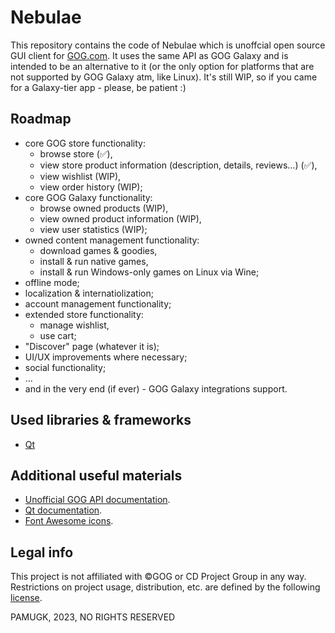 # Nebulae

This repository contains the code of Nebulae which is unoffcial open source GUI client for [GOG.com](https://www.gog.com). It uses the same API as GOG Galaxy and is intended to be an alternative to it (or the only option for platforms that are not supported by GOG Galaxy atm, like Linux).
It's still WIP, so if you came for a Galaxy-tier app - please, be patient :)

## Roadmap

* core GOG store functionality:
	- browse store (✅),
	- view store product information (description, details, reviews...) (✅),
	- view wishlist (WIP),
	- view order history (WIP);
* core GOG Galaxy functionality:
	- browse owned products (WIP),
	- view owned product information (WIP),
	- view user statistics (WIP);	
* owned content management functionality:
	- download games & goodies,
	- install & run native games,
	- install & run Windows-only games on Linux via Wine;
* offline mode;
* localization & internatiolization;
* account management functionality;
* extended store functionality:
	- manage wishlist,
	- use cart;
* "Discover" page (whatever it is);
* UI/UX improvements where necessary;
* social functionality;
* ...
* and in the very end (if ever) - GOG Galaxy integrations support.

## Used libraries & frameworks

* [Qt](https://www.qt.io/)

## Additional useful materials

* [Unofficial GOG API documentation](https://gogapidocs.readthedocs.io/en/latest/#).
* [Qt documentation](https://doc.qt.io/).
* [Font Awesome icons](https://fontawesome.com/).

## Legal info

This project is not affiliated with ©GOG or CD Project Group in any way. Restrictions on project usage, distribution, etc. are defined by the following [license](./LICENSE).

PAMUGK, 2023, NO RIGHTS RESERVED
